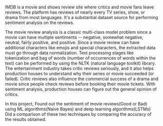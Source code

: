IMDB is a movie and shows review site where critics and movie fans leave reviews. The platform has reviews of nearly every TV series, show, or drama from most languages. It's a substantial dataset source for performing sentiment analysis on the reviews.

The movie review analysis is a classic multi-class model problem since a movie can have multiple sentiments -- negative, somewhat negative, neutral, fairly positive, and positive. Since a movie review can have additional characters like emojis and special characters, the extracted data must go through data normalization. Text processing stages like tokenization and bag of words (number of occurrences of words within the text) can be performed by using the NLTK (natural language toolkit) library. The entertainment industry takes critic reviews seriously, and it also helps production houses to understand why their series or movie succeeded (or failed). Critic reviews also influence the commercial success of a drama and movie since people check reviews before booking their movie tickets. With sentiment analysis, production houses can figure out the general opinion of critics. 

In this project, Found out the sentiment of movie reviews(Good or Bad) using ML algorithms(Naive Bayes) and deep learning algorithms(LSTMs) Did a comparison of these two techniques by comparing the accuracy of the results obtained.
